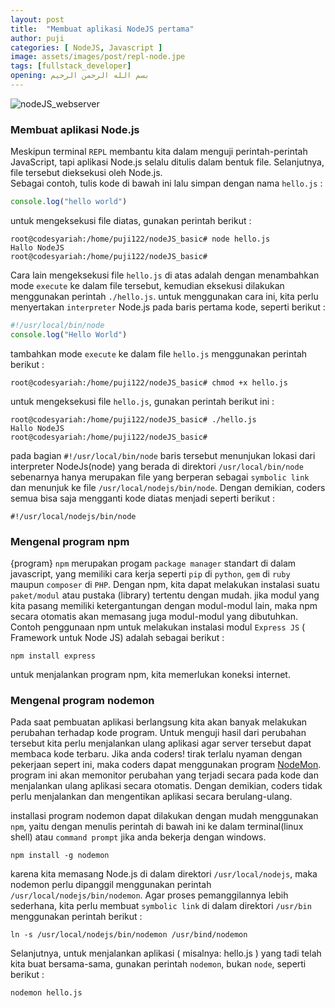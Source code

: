 ```yaml
---
layout: post
title:  "Membuat aplikasi NodeJS pertama"
author: puji
categories: [ NodeJS, Javascript ]
image: assets/images/post/repl-node.jpe
tags: [fullstack_developer]
opening: بسم الله الرحمن الرحيم
---  
```


![nodeJS_webserver]({{site.url}}/assets/images/post/repl-node.jpe)  

### Membuat aplikasi Node.js  
Meskipun terminal ```REPL``` membantu kita dalam menguji perintah-perintah JavaScript, tapi aplikasi Node.js selalu ditulis dalam bentuk file. Selanjutnya, file tersebut dieksekusi oleh Node.js.  
Sebagai contoh, tulis kode di bawah ini lalu simpan dengan nama ```hello.js```  :  
```javascript
console.log("hello world")
```  

untuk mengeksekusi file diatas, gunakan perintah berikut : 

```shell
root@codesyariah:/home/puji122/nodeJS_basic# node hello.js
Hallo NodeJS
root@codesyariah:/home/puji122/nodeJS_basic# 
```  
Cara lain mengeksekusi file ```hello.js``` di atas adalah dengan menambahkan mode ```execute``` ke dalam file tersebut, kemudian eksekusi dilakukan menggunakan perintah ```./hello.js```. untuk menggunakan cara ini, kita perlu menyertakan ```interpreter``` Node.js pada baris pertama kode, seperti berikut :  

```javascript
#!/usr/local/bin/node
console.log("Hello World")
```  

tambahkan mode ```execute``` ke dalam file ```hello.js``` menggunakan perintah berikut :  

```shell
root@codesyariah:/home/puji122/nodeJS_basic# chmod +x hello.js
```  
untuk mengeksekusi file ```hello.js```, gunakan perintah berikut ini :  

```shell
root@codesyariah:/home/puji122/nodeJS_basic# ./hello.js
Hallo NodeJS
root@codesyariah:/home/puji122/nodeJS_basic#
```  

pada bagian ```#!/usr/local/bin/node``` baris tersebut menunjukan lokasi dari interpreter NodeJs(node) yang berada di direktori ```/usr/local/bin/node``` sebenarnya hanya merupakan file yang berperan sebagai ```symbolic link``` dan menunjuk ke file ```/usr/local/nodejs/bin/node```. Dengan demikian, coders semua bisa saja mengganti kode diatas menjadi seperti berikut :  

```
#!/usr/local/nodejs/bin/node
```  

### Mengenal program npm  
{program} ```npm``` merupakan progam ```package manager``` standart di dalam javascript, yang memiliki cara kerja seperti ```pip``` di ```python```, ```gem``` di ```ruby``` maupun ```composer``` di ```PHP```. Dengan npm, kita dapat melakukan instalasi suatu ```paket/modul``` atau pustaka (library) tertentu dengan mudah. jika modul yang kita pasang memiliki ketergantungan dengan modul-modul lain, maka npm secara otomatis akan memasang juga modul-modul yang dibutuhkan. Contoh penggunaan npm untuk melakukan instalasi modul ```Express JS``` ( Framework untuk Node JS) adalah sebagai berikut :  

```shell
npm install express
```  
untuk menjalankan program npm, kita memerlukan koneksi internet.

### Mengenal program nodemon  
Pada saat pembuatan aplikasi berlangsung kita akan banyak melakukan perubahan terhadap kode program. Untuk menguji hasil dari perubahan tersebut kita perlu menjalankan ulang aplikasi agar server tersebut dapat membaca kode terbaru. Jika anda coders! tirak terlalu nyaman dengan pekerjaan sepert ini, maka coders dapat menggunakan program <a href="https://nodemon.io">NodeMon</a>. program ini akan memonitor perubahan yang terjadi secara pada kode dan menjalankan ulang aplikasi secara otomatis. Dengan demikian, coders tidak perlu menjalankan dan mengentikan aplikasi secara berulang-ulang.  

installasi program nodemon dapat dilakukan dengan mudah menggunakan ```npm```, yaitu dengan menulis perintah di bawah ini ke dalam terminal(linux shell) atau ```command prompt``` jika anda bekerja dengan windows.  

```shell
npm install -g nodemon
```  

karena kita memasang Node.js di dalam direktori ```/usr/local/nodejs```, maka nodemon perlu dipanggil menggunakan perintah ```/usr/local/nodejs/bin/nodemon```. Agar proses pemanggilannya lebih sederhana, kita perlu membuat ```symbolic link``` di dalam direktori ```/usr/bin``` menggunakan perintah berikut :  

```shell
ln -s /usr/local/nodejs/bin/nodemon /usr/bind/nodemon
```  

Selanjutnya, untuk menjalankan aplikasi ( misalnya: hello.js ) yang tadi telah kita buat bersama-sama, gunakan perintah ```nodemon```, bukan ```node```, seperti berikut :  

```shell
nodemon hello.js
```  

